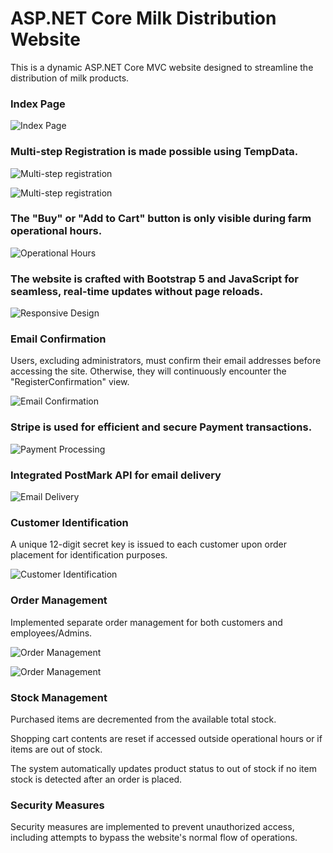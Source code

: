 # ASP.NET Core Milk Distribution Website

This is a dynamic ASP.NET Core MVC website designed to streamline the distribution of milk products.

### Index Page

![Index Page](MilkyWeb/wwwroot/images/Screenshot_1025.png)

### Multi-step Registration is made possible using TempData.

![Multi-step registration](MilkyWeb/wwwroot/images/Screenshot_1010.png)

![Multi-step registration](MilkyWeb/wwwroot/images/Screenshot_1011.png)

### The "Buy" or "Add to Cart" button is only visible during farm operational hours.

![Operational Hours](MilkyWeb/wwwroot/images/Screenshot_1022.png)

### The website is crafted with Bootstrap 5 and JavaScript for seamless, real-time updates without page reloads.

![Responsive Design](MilkyWeb/wwwroot/images/Screenshot_1014.png)

### Email Confirmation
Users, excluding administrators, must confirm their email addresses before accessing the site. Otherwise, they will continuously encounter the "RegisterConfirmation" view.

![Email Confirmation](MilkyWeb/wwwroot/images/Screenshot_1015.png)

### Stripe is used for efficient and secure Payment transactions.

![Payment Processing](MilkyWeb/wwwroot/images/Screenshot_1016.png)

### Integrated PostMark API for email delivery

![Email Delivery](MilkyWeb/wwwroot/images/Screenshot_1017.png)

### Customer Identification
A unique 12-digit secret key is issued to each customer upon order placement for identification purposes.

![Customer Identification](MilkyWeb/wwwroot/images/Screenshot_1018.png)

### Order Management
Implemented separate order management for both customers and employees/Admins.

![Order Management](MilkyWeb/wwwroot/images/Screenshot_1019.png)

![Order Management](MilkyWeb/wwwroot/images/Screenshot_1020.png)

### Stock Management
Purchased items are decremented from the available total stock.

Shopping cart contents are reset if accessed outside operational hours or if items are out of stock.

The system automatically updates product status to out of stock if no item stock is detected after an order is placed.

### Security Measures
Security measures are implemented to prevent unauthorized access, including attempts to bypass the website's normal flow of operations.